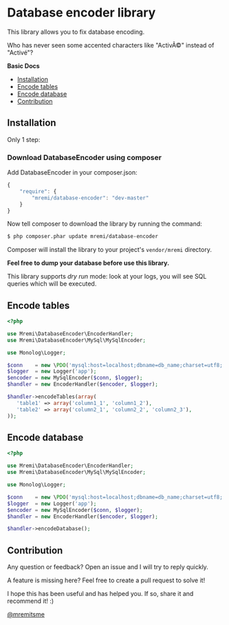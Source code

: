 Database encoder library
========================

This library allows you to fix database encoding.

Who has never seen some accented characters like "ActivÃ©" instead of "Activé"?

**Basic Docs**

* [Installation](#installation)
* [Encode tables](#encode-tables)
* [Encode database](#encode-database)
* [Contribution](#contribution)

<a name="installation"></a>

## Installation

Only 1 step:

### Download DatabaseEncoder using composer

Add DatabaseEncoder in your composer.json:

```js
{
    "require": {
        "mremi/database-encoder": "dev-master"
    }
}
```

Now tell composer to download the library by running the command:

``` bash
$ php composer.phar update mremi/database-encoder
```

Composer will install the library to your project's `vendor/mremi` directory.

**Feel free to dump your database before use this library.**

This library supports *dry run* mode: look at your logs, you will see SQL
queries which will be executed.

<a name="encode-tables"></a>

## Encode tables

```php
<?php

use Mremi\DatabaseEncoder\EncoderHandler;
use Mremi\DatabaseEncoder\MySql\MySqlEncoder;

use Monolog\Logger;

$conn    = new \PDO('mysql:host=localhost;dbname=db_name;charset=utf8;', 'db_user', 'db_password');
$logger  = new Logger('app');
$encoder = new MySqlEncoder($conn, $logger);
$handler = new EncoderHandler($encoder, $logger);

$handler->encodeTables(array(
   'table1' => array('column1_1', 'column1_2'),
   'table2' => array('column2_1', 'column2_2', 'column2_3'),
));
```

<a name="encode-database"></a>

## Encode database

```php
<?php

use Mremi\DatabaseEncoder\EncoderHandler;
use Mremi\DatabaseEncoder\MySql\MySqlEncoder;

use Monolog\Logger;

$conn    = new \PDO('mysql:host=localhost;dbname=db_name;charset=utf8;', 'db_user', 'db_password');
$logger  = new Logger('app');
$encoder = new MySqlEncoder($conn, $logger);
$handler = new EncoderHandler($encoder, $logger);

$handler->encodeDatabase();
```

<a name="contribution"></a>

## Contribution

Any question or feedback? Open an issue and I will try to reply quickly.

A feature is missing here? Feel free to create a pull request to solve it!

I hope this has been useful and has helped you. If so, share it and recommend
it! :)

[@mremitsme](https://twitter.com/mremitsme)
